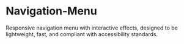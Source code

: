 # Navigation-Menu
Responsive navigation menu with interactive effects, designed to be lightweight, fast, and compliant with accessibility standards.

